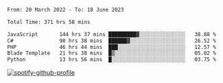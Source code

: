 <!--START_SECTION:waka-->

```txt
From: 20 March 2022 - To: 18 June 2023

Total Time: 371 hrs 58 mins

JavaScript       144 hrs 37 mins █████████▓░░░░░░░░░░░░░░░   38.88 %
C#               98 hrs 38 mins  ██████▓░░░░░░░░░░░░░░░░░░   26.52 %
PHP              46 hrs 44 mins  ███░░░░░░░░░░░░░░░░░░░░░░   12.57 %
Blade Template   21 hrs 38 mins  █▒░░░░░░░░░░░░░░░░░░░░░░░   05.82 %
Python           13 hrs 56 mins  █░░░░░░░░░░░░░░░░░░░░░░░░   03.75 %
```

<!--END_SECTION:waka-->
[![spotify-github-profile](https://spotify-github-profile.vercel.app/api/view?uid=c00zprrvy9xiloa9qnco3hmng&cover_image=true&theme=novatorem&show_offline=false&background_color=121212&bar_color=53b14f&bar_color_cover=false)](https://spotify-github-profile.vercel.app/api/view?uid=c00zprrvy9xiloa9qnco3hmng&redirect=true)
